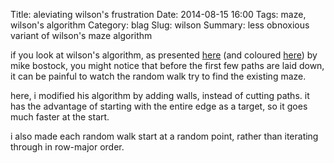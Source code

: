 Title: aleviating wilson's frustration
Date: 2014-08-15 16:00
Tags: maze, wilson's algorithm
Category: blag
Slug: wilson
Summary: less obnoxious variant of wilson's maze algorithm
<div style="text-align:center;">
<canvas id="maze" width="700" height="700"></canvas>
</div>

if you look at wilson's algorithm, as presented [here](http://bl.ocks.org/mbostock/11357811) (and coloured [here](http://bl.ocks.org/mbostock/c03ee31334ee89abad83)) by mike bostock, you might notice that before the first few paths are laid down, it can be painful to watch the random walk try to find the existing maze.

here, i modified his algorithm by adding walls, instead of cutting paths. it has the advantage of starting with the entire edge as a target, so it goes much faster at the start.

i also made each random walk start at a random point, rather than iterating through in row-major order.

<script src="https://d3js.org/d3.v3.min.js"></script>
<script>


var canvas = document.getElementById("maze");

var width = canvas.width,
    height = canvas.height;

var N = 1 << 0,
    S = 1 << 1,
    W = 1 << 2,
    E = 1 << 3;

var cellSize = 4,
    cellSpacing = 4,
    cellWidth = Math.floor((width - cellSpacing) / (cellSize + cellSpacing)),
    cellHeight = Math.floor((height - cellSpacing) / (cellSize + cellSpacing)),
    cells = new Array(cellWidth * cellHeight), // each cell’s edge bits
    previous = new Array(cellWidth * cellHeight), // current random walk path
    i0, x0, y0; // end of current random walk


 var remaining = new Array((cellWidth-2) * (cellHeight-2)); // cell indexes to visit
 var loopIdx = 0;
 for(var j = 1; j < cellHeight-1; ++j) {
 	for(var i = 1; i < cellWidth-1; ++i) {
 		var idx = j*cellWidth+i;
 		remaining[loopIdx++] = idx;
 	}
 }
 //shuffle them
 for(var i = 0; i < remaining.length-1; ++i) {
 	var rest = remaining.length-i;
 	var j = Math.floor(Math.random()*rest);
 	var temp = remaining[i];
 	remaining[i] = remaining[j];
 	remaining[j] = temp;
 }

var context = canvas.getContext("2d");

context.translate(
  Math.round((width - cellWidth * cellSize - (cellWidth + 1) * cellSpacing) / 2),
  Math.round((height - cellHeight * cellSize - (cellHeight + 1) * cellSpacing) / 2)
);

// Add the starting cells.
context.fillStyle = "black";
for(var i = 0; i < cellWidth; ++i) {
	var start = i;
	cells[start] = 0;
	fillCell(start);
	if(i < cellWidth-1) {
		cells[start] |= E;
		fillEast(start);
	}
	if(i > 0) {
		cells[start] |= W;
	}
	start = i + (cellHeight-1)*cellWidth;
	cells[start] = 0;
	fillCell(start);if(i < cellWidth-1) {
		cells[start] |= E;
		fillEast(start);
	}
	if(i > 0) {
		cells[start] |= W;
	}
}
for(var i = 0; i < cellHeight; ++i) {
	var start = i*cellWidth;
	if(cells[start] == null) cells[start] = 0;
	fillCell(start);
	if(i < cellHeight-1) {
		cells[start] |= S;
		fillSouth(start);
	}
	if(i > 0) {
		cells[start] |= N;
	}
	start = i *cellWidth+cellHeight-1;
	if(cells[start] == null) cells[start] = 0;
	fillCell(start);
	if(i < cellHeight-1) {
		cells[start] |= S;
		fillSouth(start);
	}
	if(i > 0) {
		cells[start] |= N;
	}
}

// While there are remaining cells,
// add a loop-erased random walk to the maze.
context.fillStyle = "magenta";
d3.timer(function() {
  for (var k = 0; k < 50; ++k) {
    if (loopErasedRandomWalk()) {
    	var newCells = new Array((cellWidth-1) * (cellHeight-1));
    	var cw = cellWidth-1;
    	var ch = cellHeight-1;
    	for(var j = 0; j < ch; ++j) {
	    	for(var i = 0; i < cw; ++i) {
	    		var cidx = i + cw*j;
	    		var nw = i+cellWidth*j;
	    		var se = nw+1+cellWidth;
	    		newCells[cidx] = 0;
	    		if((cells[nw]&E) == 0) newCells[cidx] |= N;
	    		if((cells[nw]&S) == 0) newCells[cidx] |= W;
	    		if((cells[se]&W) == 0) newCells[cidx] |= S;
	    		if((cells[se]&N) == 0) newCells[cidx] |= E;
    		}
    	}
    	cells = newCells;
    	cellWidth = cw;
    	cellHeight = ch;
    	context.translate(cellSize, cellSize);
    	d3.timer(colour)
     	return true;
    }
  }
});

var frontier = [0],
	distance = 0,
    visited = new Array(cellWidth * cellHeight);
function colour() {
	if (!(n0 = frontier.length)) return true;

  context.fillStyle = d3.hsl(distance++ % 360, 1, .5) + "";

  if (distance & 1) {
    for (var i = 0; i < n0; ++i) {
      fillCell(frontier[i]);
    }
  } else {
    var frontier1 = [],
        i0,
        i1,
        n0;

    for (var i = 0; i < n0; ++i) {
      i0 = frontier[i];
      if (cells[i0] & E && !visited[i1 = i0 + 1]) visited[i1] = true, fillEast(i0), frontier1.push(i1);
      if (cells[i0] & W && !visited[i1 = i0 - 1]) visited[i1] = true, fillEast(i1), frontier1.push(i1);
      if (cells[i0] & S && !visited[i1 = i0 + cellWidth]) visited[i1] = true, fillSouth(i0), frontier1.push(i1);
      if (cells[i0] & N && !visited[i1 = i0 - cellWidth]) visited[i1] = true, fillSouth(i1), frontier1.push(i1);
    }

    frontier = frontier1;
  }
}

function loopErasedRandomWalk() {
  var i1;

  // Pick a location that’s not yet in the maze (if any).
  if (i0 == null) {
    do if ((i0 = remaining.pop()) == null) return true;
    while (cells[i0] >= 0);
    previous[i0] = i0;
    fillCell(i0);
    x0 = i0 % cellWidth;
    y0 = i0 / cellWidth | 0;
    return;
  }

  // Perform a random walk starting at this location,
  // by picking a legal random direction.
  while (true) {
    i1 = Math.random() * 4 | 0;
    if (i1 === 0) { if (y0 <= 0) continue; --y0, i1 = i0 - cellWidth; }
    else if (i1 === 1) { if (y0 >= cellHeight - 1) continue; ++y0, i1 = i0 + cellWidth; }
    else if (i1 === 2) { if (x0 <= 0) continue; --x0, i1 = i0 - 1; }
    else { if (x0 >= cellWidth - 1) continue; ++x0, i1 = i0 + 1; }
    break;
  }

  // If this new cell was visited previously during this walk,
  // erase the loop, rewinding the path to its earlier state.
  if (previous[i1] >= 0) eraseWalk(i0, i1);

  // Otherwise, just add it to the walk.
  else {
    previous[i1] = i0;
    fillCell(i1);
    if (i1 === i0 - 1) fillEast(i1);
    else if (i1 === i0 + 1) fillEast(i0);
    else if (i1 === i0 - cellWidth) fillSouth(i1);
    else fillSouth(i0);
  }

  // If this cell is part of the maze, we’re done walking.
  if (cells[i1] >= 0) {

    // Add the random walk to the maze by backtracking to the starting cell.
    // Also erase this walk’s history to not interfere with subsequent walks.
    context.save();
    context.fillStyle = "#000";
    fillCell(i1);
    while ((i0 = previous[i1]) !== i1) {
      fillCell(i0);
      if (i1 === i0 + 1) cells[i0] |= E, cells[i1] |= W, fillEast(i0);
      else if (i1 === i0 - 1) cells[i0] |= W, cells[i1] |= E, fillEast(i1);
      else if (i1 === i0 + cellWidth) cells[i0] |= S, cells[i1] |= N, fillSouth(i0);
      else cells[i0] |= N, cells[i1] |= S, fillSouth(i1);
      previous[i1] = NaN;
      i1 = i0;
    }
    context.restore();

    previous[i1] = NaN;
    i0 = null;
  } else {
    i0 = i1;
  }
}

function eraseWalk(i0, i2) {
  var i1;
  context.save();
  context.globalCompositeOperation = "destination-out";
  do {
    i1 = previous[i0];
    if (i1 === i0 - 1) fillEast(i1);
    else if (i1 === i0 + 1) fillEast(i0);
    else if (i1 === i0 - cellWidth) fillSouth(i1);
    else fillSouth(i0);
    fillCell(i0);
    previous[i0] = NaN;
    i0 = i1;
  } while (i1 !== i2);
  context.restore();
}

function fillCell(i) {
  var x = i % cellWidth, y = i / cellWidth | 0;
  context.fillRect(x * cellSize + (x + 1) * cellSpacing, y * cellSize + (y + 1) * cellSpacing, cellSize, cellSize);
}

function fillEast(i) {
  var x = i % cellWidth, y = i / cellWidth | 0;
  context.fillRect((x + 1) * (cellSize + cellSpacing), y * cellSize + (y + 1) * cellSpacing, cellSpacing, cellSize);
}

function fillSouth(i) {
  var x = i % cellWidth, y = i / cellWidth | 0;
  context.fillRect(x * cellSize + (x + 1) * cellSpacing, (y + 1) * (cellSize + cellSpacing), cellSize, cellSpacing);
}

d3.select(self.frameElement).style("height", height + "px");

</script>
